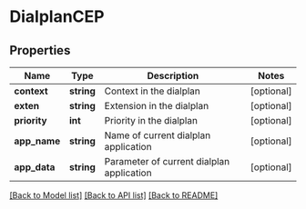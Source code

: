 # DialplanCEP

## Properties
Name | Type | Description | Notes
------------ | ------------- | ------------- | -------------
**context** | **string** | Context in the dialplan | [optional] 
**exten** | **string** | Extension in the dialplan | [optional] 
**priority** | **int** | Priority in the dialplan | [optional] 
**app_name** | **string** | Name of current dialplan application | [optional] 
**app_data** | **string** | Parameter of current dialplan application | [optional] 

[[Back to Model list]](../README.md#documentation-for-models) [[Back to API list]](../README.md#documentation-for-api-endpoints) [[Back to README]](../README.md)


